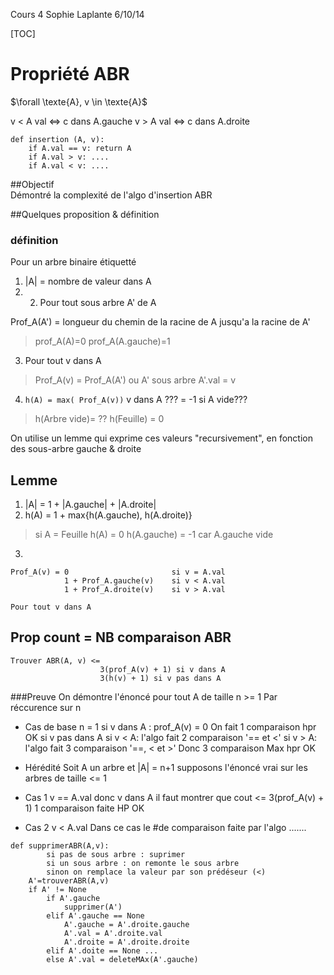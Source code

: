 Cours 4 Sophie Laplante 6/10/14

[TOC]


# Propriété ABR

$\forall \texte{A}, v \in \texte{A}$

v < A val <=> c dans A.gauche
v > A val <=> c dans A.droite

```
def insertion (A, v):
    if A.val == v: return A
    if A.val > v: ....
    if A.val < v: ....
```

##Objectif  
Démontré la complexité de l'algo d'insertion ABR

##Quelques proposition & définition

### définition
Pour un arbre binaire étiquetté

1. |A| = nombre de valeur dans A
2. 2. Pour tout sous arbre A' de A

Prof_A(A') = longueur du chemin de la racine de A jusqu'a la racine de A'
> prof_A(A)=0
> prof_A(A.gauche)=1

3. Pour tout v dans A

> Prof_A(v) = Prof_A(A') ou A' sous arbre A'.val = v

4. ```h(A) = max( Prof_A(v))```
v dans A ??? = -1 si A vide???
> h(Arbre vide)= ??
> h(Feuille) = 0

On utilise un lemme qui exprime ces valeurs "recursivement", en fonction des sous-arbre gauche & droite

## Lemme
1. |A| = 1 + |A.gauche| + |A.droite|
2. h(A) = 1 + max{h(A.gauche), h(A.droite)}
> si A = Feuille
> h(A) = 0
> h(A.gauche) = -1 car A.gauche vide

3.
```
Prof_A(v) = 0                       si v = A.val
            1 + Prof_A.gauche(v)    si v < A.val
            1 + Prof_A.droite(v)    si v > A.val

Pour tout v dans A
```

## Prop count = NB comparaison ABR

```
Trouver ABR(A, v) <=
                    3(prof_A(v) + 1) si v dans A
                    3(h(v) + 1) si v pas dans A
```

###Preuve
On démontre l'énoncé pour tout A de taille n >= 1
Par réccurence sur n

* Cas de base n = 1
si v dans A : prof_A(v) = 0
On fait 1 comparaison hpr OK
si v pas dans A
 si v < A: l'algo fait 2 comparaison '== et <'
 si v > A: l'algo fait 3 comparaison '==, < et >'
 Donc 3 comparaison Max hpr OK

* Hérédité
Soit A un arbre et |A| = n+1
supposons l'énoncé vrai sur les arbres de taille <= 1

* Cas 1 v == A.val
donc v dans A
il faut montrer que cout <= 3(prof_A(v) + 1)
1 comparaison faite HP OK

* Cas 2 v < A.val
Dans ce cas le #de comparaison faite par l'algo
.......


```
def supprimerABR(A,v):
        si pas de sous arbre : suprimer
        si un sous arbre : on remonte le sous arbre
        sinon on remplace la valeur par son prédéseur (<)
    A'=trouverABR(A,v)
    if A' != None
        if A'.gauche
            supprimer(A')
        elif A'.gauche == None
            A'.gauche = A'.droite.gauche
            A'.val = A'.droite.val
            A'.droite = A'.droite.droite
        elif A'.doite == None ...
        else A'.val = deleteMAx(A'.gauche)
```
